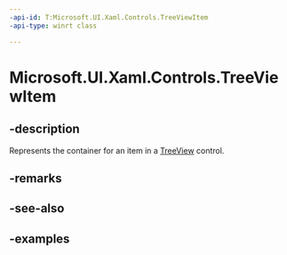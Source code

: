 ```yaml
---
-api-id: T:Microsoft.UI.Xaml.Controls.TreeViewItem
-api-type: winrt class

---
```

<!-- Class syntax.
public class TreeViewItem : ListViewItem, ListViewItem
-->

# Microsoft.UI.Xaml.Controls.TreeViewItem


## -description

Represents the container for an item in a [TreeView](treeview.md) control.


## -remarks


## -see-also


## -examples


